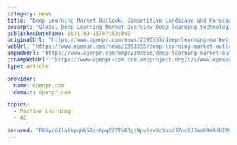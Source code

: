 ```yaml
---
category: news
title: "Deep Learning Market Outlook, Competitive Landscape and Forecasts to 2026"
excerpt: "Global Deep Learning Market Overview Deep learning technologies enable a number of industries in developing deep domain insights besides helping transfer critical data to end users in the most usable ways The global deep learning market has gained remarkable impetus"
publishedDateTime: 2021-09-15T07:53:00Z
originalUrl: "https://www.openpr.com/news/2393555/deep-learning-market-outlook-competitive-landscape"
webUrl: "https://www.openpr.com/news/2393555/deep-learning-market-outlook-competitive-landscape"
ampWebUrl: "https://www.openpr.com/amp/2393555/deep-learning-market-outlook-competitive-landscape"
cdnAmpWebUrl: "https://www-openpr-com.cdn.ampproject.org/c/s/www.openpr.com/amp/2393555/deep-learning-market-outlook-competitive-landscape"
type: article

provider:
  name: openpr.com
  domain: openpr.com

topics:
  - Machine Learning
  - AI

secured: "FKXycG1latkpqHhS7qzbpqOZ2IaR3gzNpvSsvXcXocdJZoc8J3amK9e0JNIMVz9gkK/23Aj99R3B0eLfqHv8UGoiEaeJHtFn3WzMgh1gXa29Iv+dZOeXtF09NdxJP7OuKy5UyEsbmerx0RGh70HYTbYXpNspoYP42zEy4ziQ/uCjOsOUC/sBNOBcjsEUlDEV6QmI/qU9LBDvrQZz4pFkc/rRAqJZlGdVW5peiqPXU226qZjPvW+uFVf5vCPrkQMB/dotpUsiZdPfmhyPlnIeKbmRcm6DphR34VSJvdjY703quLGtJM9/FtDKASe8BYh3tvHRpgcwlkpeJWptCeiwardto4JRemc5yhkbg7D7deY=;qpISYM5r/v6gNiwztmbgxw=="
---
```


